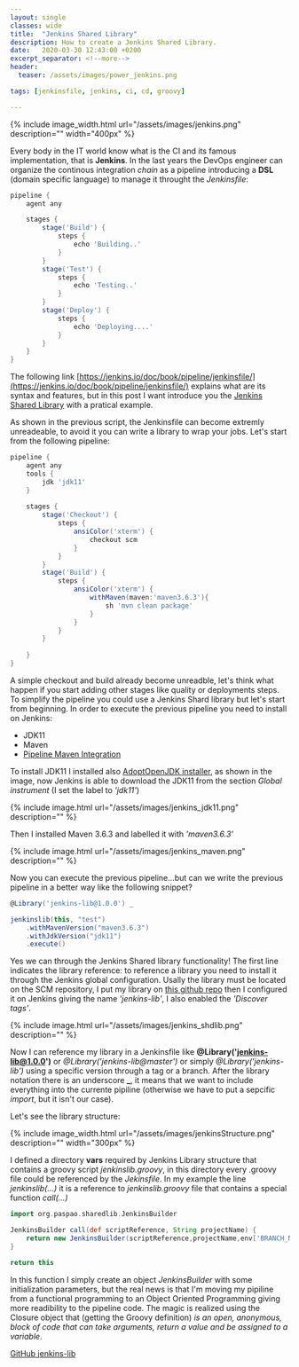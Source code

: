 ```yaml
---
layout: single
classes: wide
title:  "Jenkins Shared Library"
description: How to create a Jenkins Shared Library.
date:   2020-03-30 12:43:00 +0200
excerpt_separator: <!--more-->
header:
  teaser: /assets/images/power_jenkins.png

tags: [jenkinsfile, jenkins, ci, cd, groovy]

---
```


{% include image_width.html url="/assets/images/jenkins.png" description="" width="400px" %}


Every body in the IT world know what is the CI and its famous implementation, that is **Jenkins**.<!--more--> In the last years the DevOps engineer can organize 
the continous integration *chain* as a pipeline introducing a **DSL** (domain specific language) to manage it throught the *Jenkinsfile*:

```groovy
pipeline {
    agent any

    stages {
        stage('Build') {
            steps {
                echo 'Building..'
            }
        }
        stage('Test') {
            steps {
                echo 'Testing..'
            }
        }
        stage('Deploy') {
            steps {
                echo 'Deploying....'
            }
        }
    }
}
```

The following link [https://jenkins.io/doc/book/pipeline/jenkinsfile/](https://jenkins.io/doc/book/pipeline/jenkinsfile/) explains what are its syntax and features, but  in this post I want introduce you the [Jenkins Shared Library](https://jenkins.io/doc/book/pipeline/shared-libraries/) with a pratical example.

As shown in the previous script, the Jenkinsfile can become extremly unreadeable, to avoid it you can write a library to wrap your jobs. Let's start from the following pipeline:

```groovy
pipeline {
    agent any 
    tools {
        jdk 'jdk11'
    }
    
    stages {
        stage('Checkout') { 
            steps {
                ansiColor('xterm') {
                    checkout scm
                }
            }
        }
        stage('Build') { 
            steps {
                ansiColor('xterm') {
                    withMaven(maven:'maven3.6.3'){
                        sh 'mvn clean package'
                    }
                }
            }
        }
        
    }
}
```

A simple checkout and build already become unreadble, let's think what happen if you start adding other stages like quality or deployments steps. To simplify the pipeline you could use a Jenkins Shard library but let's start from beginning.
In order to execute the previous pipeline you need to install on Jenkins:

* JDK11
* Maven
* [Pipeline Maven Integration](https://plugins.jenkins.io/pipeline-maven/)

To install JDK11 I installed also [AdoptOpenJDK installer](https://plugins.jenkins.io/adoptopenjdk/), as shown in the image, now Jenkins is able to download the JDK11 from the section *Global instrument* (I set the label to *'jdk11'*)

{% include image.html url="/assets/images/jenkins_jdk11.png" description=""  %}

Then I installed Maven 3.6.3 and labelled it with *'maven3.6.3'*

{% include image.html url="/assets/images/jenkins_maven.png" description=""  %}

Now you can execute the previous pipeline...but can we write the previous pipeline in a better way like the following snippet?

```groovy
@Library('jenkins-lib@1.0.0') _

jenkinslib(this, "test")
    .withMavenVersion("maven3.6.3")
    .withJdkVersion("jdk11")
    .execute()
```

Yes we can through the Jenkins Shared library functionality! The first line indicates the library reference: to reference a library you need to install it through the Jenkins global configuration. Usally the library must be located on the SCM repository, I put my library on [this github repo](https://github.com/paspao/jenkins-lib/) then I configured it on Jenkins giving the name *'jenkins-lib'*, I also enabled the *'Discover tags'*.

{% include image.html url="/assets/images/jenkins_shdlib.png" description=""  %}

Now I can reference my library in a Jenkinsfile like **@Library('jenkins-lib@1.0.0')** or *@Library('jenkins-lib@master')* or simply *@Library('jenkins-lib')* using a specific version through a tag or a branch. After the library notation there is an underscore **_**, it means that we want to include everything into the currente pipiline (otherwise we have to put a sepcific *import*, but it isn't our case).

Let's see the library structure:

{% include image_width.html url="/assets/images/jenkinsStructure.png" description=""  width="300px" %}

I defined a directory __vars__ required by Jenkins Library structure that contains a groovy script _jenkinslib.groovy_, in this directory every .groovy file could be referenced by the _Jekinsfile_. In my example the line _jenkinslib(...)_ it is a reference to _jenkinslib.groovy_ file that contains a special function _call(...)_

```groovy
import org.paspao.sharedlib.JenkinsBuilder

JenkinsBuilder call(def scriptReference, String projectName) {
    return new JenkinsBuilder(scriptReference,projectName,env['BRANCH_NAME'])
}

return this
```
In this function I simply create an object _JenkinsBuilder_ with some initialization parameters, but the real news is that I'm moving my pipiline from a functional programming to an Object Oriented Programming giving more readibility to the pipeline code.
The magic is realized using the Closure object that (getting the Groovy definition) _is an open, anonymous, block of code that can take arguments, return a value and be assigned to a variable_.

[GitHub jenkins-lib](https://github.com/paspao/jenkins-lib/)